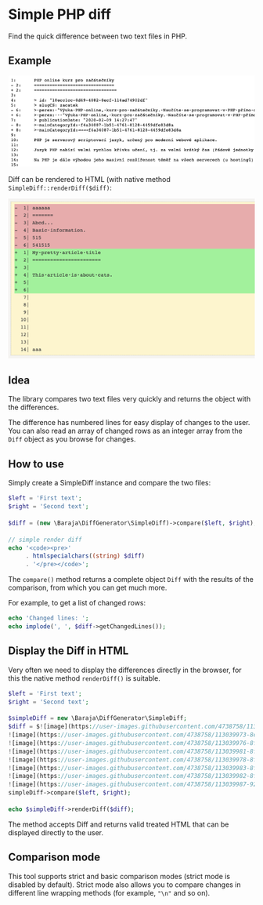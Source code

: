 Simple PHP diff
===============

Find the quick difference between two text files in PHP.

Example
-------

![Default theme](doc/simple-diff.png)

Diff can be rendered to HTML (with native method `SimpleDiff::renderDiff($diff)`:

![Default theme](doc/diff-to-html.png)

Idea
----

The library compares two text files very quickly and returns the object with the differences.

The difference has numbered lines for easy display of changes to the user. You can also read an array of changed rows as an integer array from the `Diff` object as you browse for changes.

How to use
----------

Simply create a SimpleDiff instance and compare the two files:

```php
$left = 'First text';
$right = 'Second text';

$diff = (new \Baraja\DiffGenerator\SimpleDiff)->compare($left, $right);

// simple render diff
echo '<code><pre>'
     . htmlspecialchars((string) $diff)
     . '</pre></code>';
```

The `compare()` method returns a complete object `Diff` with the results of the comparison, from which you can get much more.

For example, to get a list of changed rows:

```php
echo 'Changed lines: ';
echo implode(', ', $diff->getChangedLines());
```

Display the Diff in HTML
------------------------

Very often we need to display the differences directly in the browser, for this the native method `renderDiff()` is suitable.

```php
$left = 'First text';
$right = 'Second text';

$simpleDiff = new \Baraja\DiffGenerator\SimpleDiff;
$diff = $![image](https://user-images.githubusercontent.com/4738758/113039971-8eb1b700-9198-11eb-9960-544be342d9ff.png)
![image](https://user-images.githubusercontent.com/4738758/113039973-8eb1b700-9198-11eb-895f-805ea0ec470e.png)
![image](https://user-images.githubusercontent.com/4738758/113039976-8f4a4d80-9198-11eb-928a-4b5d2b4f4533.png)
![image](https://user-images.githubusercontent.com/4738758/113039981-8fe2e400-9198-11eb-8d95-9bcd258fc81b.png)
![image](https://user-images.githubusercontent.com/4738758/113039978-8f4a4d80-9198-11eb-96e7-695ade2fd592.png)
![image](https://user-images.githubusercontent.com/4738758/113039983-8fe2e400-9198-11eb-8bcd-821aae346cb0.png)
![image](https://user-images.githubusercontent.com/4738758/113039982-8fe2e400-9198-11eb-8c32-0fd1c57d97d8.png)
![image](https://user-images.githubusercontent.com/4738758/113039987-92453e00-9198-11eb-8da0-3208d0fd6816.png)
simpleDiff->compare($left, $right);

echo $simpleDiff->renderDiff($diff);
```

The method accepts Diff and returns valid treated HTML that can be displayed directly to the user.

Comparison mode
---------------

This tool supports strict and basic comparison modes (strict mode is disabled by default).
Strict mode also allows you to compare changes in different line wrapping methods (for example, `"\n"` and so on).
